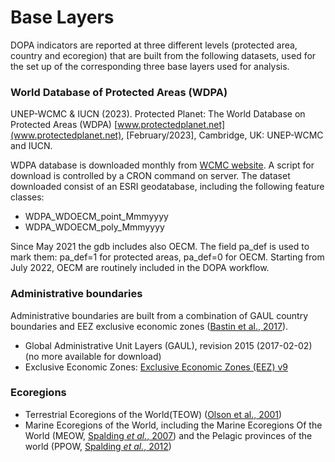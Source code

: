 # Base Layers

DOPA indicators are reported at three different levels (protected area, country and ecoregion) that are built from the following datasets, used for the set up of the corresponding three base layers used for analysis.

### World Database of Protected Areas (WDPA) 
UNEP-WCMC & IUCN (2023). Protected Planet: The World Database on Protected Areas (WDPA) [www.protectedplanet.net](www.protectedplanet.net), [February/2023], Cambridge, UK: UNEP-WCMC and IUCN.

WDPA database is downloaded monthly from [WCMC website](www.protected_planet.net). A script for download is controlled by a CRON command on server.
The dataset downloaded consist of an ESRI geodatabase, including the following feature classes:

- WDPA_WDOECM_point_Mmmyyyy
- WDPA_WDOECM_poly_Mmmyyyy

Since May 2021 the gdb includes also OECM. The field pa_def is used to mark them: pa_def=1 for protected areas, pa_def=0 for OECM.
Starting from July 2022, OECM are routinely included in the DOPA workflow.


### Administrative boundaries
Administrative boundaries are built from a combination of GAUL country boundaries and EEZ exclusive economic zones ([Bastin et al., 2017](http://scholarworks.umass.edu/foss4g/vol17/iss1/14)).  

- Global Administrative Unit Layers (GAUL), revision 2015 (2017-02-02) (no more available for download)
- Exclusive Economic Zones: [Exclusive Economic Zones (EEZ) v9](http://www.marineregions.org/downloads.php)

### Ecoregions
- Terrestrial Ecoregions of the World(TEOW) ([Olson et al., 2001](https://www.worldwildlife.org/publications/terrestrial-ecoregions-of-the-world))
- Marine Ecoregions of the World, including the Marine Ecoregions Of the World (MEOW, [Spalding _et al._, 2007](!https://doi.org/10.1641/B570707](https://doi.org/10.1641/B570707))) and the Pelagic provinces of the world (PPOW, [Spalding _et al._, 2012](http://dx.doi.org/10.1016/j.ocecoaman.2011.12.016))


